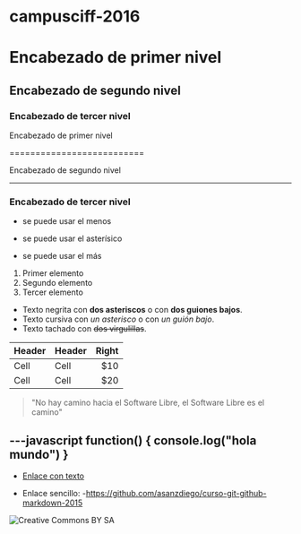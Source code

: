 # campusciff-2016

# Encabezado de primer nivel

## Encabezado de segundo nivel

### Encabezado de tercer nivel

Encabezado de primer nivel

==========================

Encabezado de segundo nivel

---------------------------

### Encabezado de tercer nivel ###

- se puede usar el menos
* se puede usar el asterísico
+ se puede usar el más

1. Primer elemento
1. Segundo elemento
1. Tercer elemento

- Texto negrita con **dos asteriscos** o con __dos guiones bajos__.
- Texto cursiva con *un asterisco* o con _un guión bajo_.
- Texto tachado con ~~dos virgulillas~~.

| Header | Header | Right  |
| ------ | ------ | -----: |
|  Cell  |  Cell  |   $10  |
|  Cell  |  Cell  |   $20  |

> "No hay camino hacia el Software Libre, el Software Libre es el camino"

---javascript
function() {
	console.log("hola mundo")
}
---

- [Enlace con texto](https://github.com/asanzdiego/curso-git-github-markdown-2015)

- Enlace sencillo:
	-<https://github.com/asanzdiego/curso-git-github-markdown-2015>

![Creative Commons BY SA](../img/cc-by-sa.png)